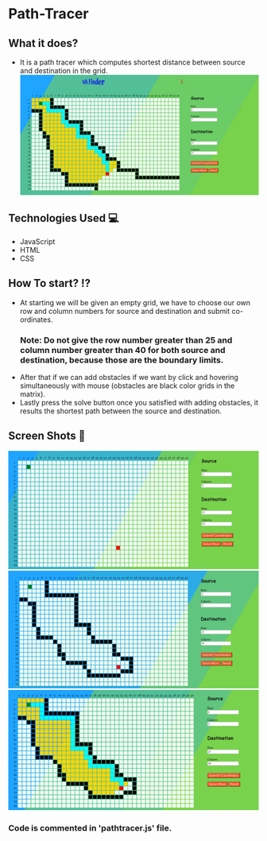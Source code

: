 # Path-Tracer

## What it does?
* It is a path tracer which computes shortest distance between source and destination in the grid.
![](images/1.jpg)
## Technologies Used 💻
* JavaScript 
* HTML
* CSS
## How To start? ⁉
* At starting we will be given an empty grid, we have to choose our own row and column numbers for source and destination and submit co-ordinates.
    ### Note: Do not give the row number greater than 25 and column number greater than 40 for both source and destination, because those are the boundary limits.
* After that if we can add obstacles if we want by click and hovering simultaneously with mouse (obstacles are black color grids in the matrix).
* Lastly press the solve button once you satisfied with adding obstacles, it results the shortest path between the source and destination.
## Screen Shots 📜
![](images/2.jpg)
![](images/3.jpg)
![](images/4.jpg)

### Code is commented in 'pathtracer.js' file.
